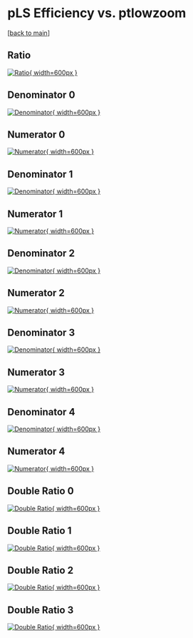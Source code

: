 # pLS Efficiency vs. ptlowzoom

[[back to main](./)]



## Ratio

[![Ratio](../mtv/var/pLS_vtr_321_1_eff_ptlowzoom.png){ width=600px }](../mtv/var/pLS_vtr_321_1_eff_ptlowzoom.pdf)

## Denominator 0

[![Denominator](../mtv/den/pLS_vtr_321_1_eff_ptlowzoom_den0.png){ width=600px }](../mtv/den/pLS_vtr_321_1_eff_ptlowzoom_den0.pdf)

## Numerator 0

[![Numerator](../mtv/num/pLS_vtr_321_1_eff_ptlowzoom_num0.png){ width=600px }](../mtv/num/pLS_vtr_321_1_eff_ptlowzoom_num0.pdf)

## Denominator 1

[![Denominator](../mtv/den/pLS_vtr_321_1_eff_ptlowzoom_den1.png){ width=600px }](../mtv/den/pLS_vtr_321_1_eff_ptlowzoom_den1.pdf)

## Numerator 1

[![Numerator](../mtv/num/pLS_vtr_321_1_eff_ptlowzoom_num1.png){ width=600px }](../mtv/num/pLS_vtr_321_1_eff_ptlowzoom_num1.pdf)

## Denominator 2

[![Denominator](../mtv/den/pLS_vtr_321_1_eff_ptlowzoom_den2.png){ width=600px }](../mtv/den/pLS_vtr_321_1_eff_ptlowzoom_den2.pdf)

## Numerator 2

[![Numerator](../mtv/num/pLS_vtr_321_1_eff_ptlowzoom_num2.png){ width=600px }](../mtv/num/pLS_vtr_321_1_eff_ptlowzoom_num2.pdf)

## Denominator 3

[![Denominator](../mtv/den/pLS_vtr_321_1_eff_ptlowzoom_den3.png){ width=600px }](../mtv/den/pLS_vtr_321_1_eff_ptlowzoom_den3.pdf)

## Numerator 3

[![Numerator](../mtv/num/pLS_vtr_321_1_eff_ptlowzoom_num3.png){ width=600px }](../mtv/num/pLS_vtr_321_1_eff_ptlowzoom_num3.pdf)

## Denominator 4

[![Denominator](../mtv/den/pLS_vtr_321_1_eff_ptlowzoom_den4.png){ width=600px }](../mtv/den/pLS_vtr_321_1_eff_ptlowzoom_den4.pdf)

## Numerator 4

[![Numerator](../mtv/num/pLS_vtr_321_1_eff_ptlowzoom_num4.png){ width=600px }](../mtv/num/pLS_vtr_321_1_eff_ptlowzoom_num4.pdf)

## Double Ratio 0

[![Double Ratio](../mtv/ratio/pLS_vtr_321_1_eff_ptlowzoom_ratio0.png){ width=600px }](../mtv/ratio/pLS_vtr_321_1_eff_ptlowzoom_ratio0.pdf)

## Double Ratio 1

[![Double Ratio](../mtv/ratio/pLS_vtr_321_1_eff_ptlowzoom_ratio1.png){ width=600px }](../mtv/ratio/pLS_vtr_321_1_eff_ptlowzoom_ratio1.pdf)

## Double Ratio 2

[![Double Ratio](../mtv/ratio/pLS_vtr_321_1_eff_ptlowzoom_ratio2.png){ width=600px }](../mtv/ratio/pLS_vtr_321_1_eff_ptlowzoom_ratio2.pdf)

## Double Ratio 3

[![Double Ratio](../mtv/ratio/pLS_vtr_321_1_eff_ptlowzoom_ratio3.png){ width=600px }](../mtv/ratio/pLS_vtr_321_1_eff_ptlowzoom_ratio3.pdf)

